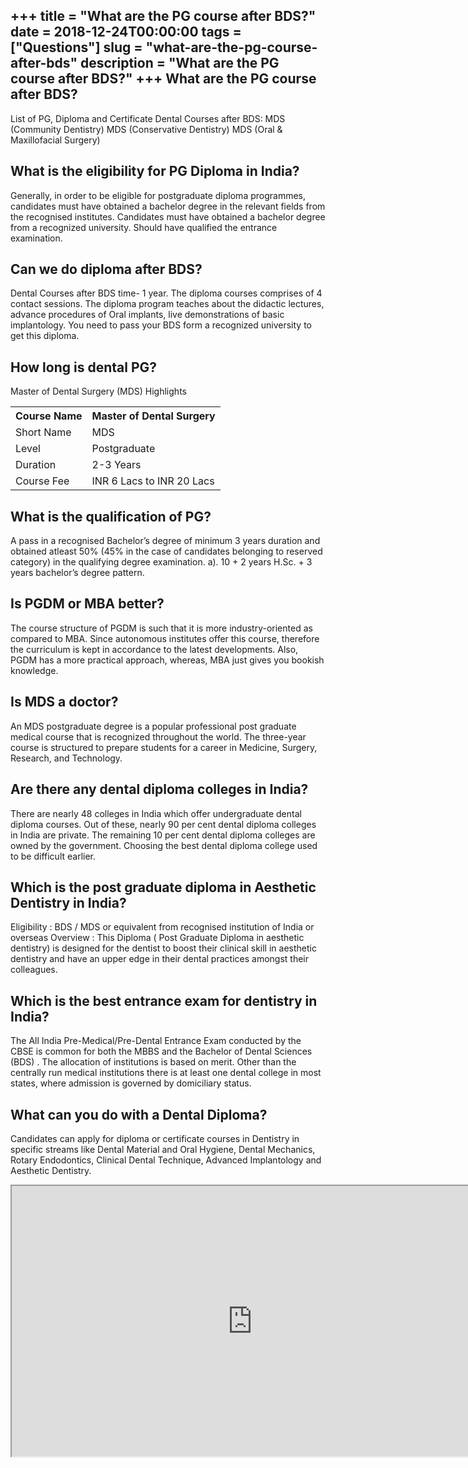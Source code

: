 +++
title = "What are the PG course after BDS?"
date = 2018-12-24T00:00:00
tags = ["Questions"]
slug = "what-are-the-pg-course-after-bds"
description = "What are the PG course after BDS?"
+++
What are the PG course after BDS?
---------------------------------

List of PG, Diploma and Certificate Dental Courses after BDS: MDS (Community Dentistry) MDS (Conservative Dentistry) MDS (Oral &amp; Maxillofacial Surgery)

What is the eligibility for PG Diploma in India?
------------------------------------------------

Generally, in order to be eligible for postgraduate diploma programmes, candidates must have obtained a bachelor degree in the relevant fields from the recognised institutes. Candidates must have obtained a bachelor degree from a recognized university. Should have qualified the entrance examination.

Can we do diploma after BDS?
----------------------------

Dental Courses after BDS time- 1 year. The diploma courses comprises of 4 contact sessions. The diploma program teaches about the didactic lectures, advance procedures of Oral implants, live demonstrations of basic implantology. You need to pass your BDS form a recognized university to get this diploma.

How long is dental PG?
----------------------

Master of Dental Surgery (MDS) Highlights

<table><tr><th>Course Name</th><th>Master of Dental Surgery</th></tr><tr><td>Short Name</td><td>MDS</td></tr><tr><td>Level</td><td>Postgraduate</td></tr><tr><td>Duration</td><td>2-3 Years</td></tr><tr><td>Course Fee</td><td>INR 6 Lacs to INR 20 Lacs</td></tr></table>

What is the qualification of PG?
--------------------------------

A pass in a recognised Bachelor’s degree of minimum 3 years duration and obtained atleast 50% (45% in the case of candidates belonging to reserved category) in the qualifying degree examination. a). 10 + 2 years H.Sc. + 3 years bachelor’s degree pattern.

Is PGDM or MBA better?
----------------------

The course structure of PGDM is such that it is more industry-oriented as compared to MBA. Since autonomous institutes offer this course, therefore the curriculum is kept in accordance to the latest developments. Also, PGDM has a more practical approach, whereas, MBA just gives you bookish knowledge.

Is MDS a doctor?
----------------

An MDS postgraduate degree is a popular professional post graduate medical course that is recognized throughout the world. The three-year course is structured to prepare students for a career in Medicine, Surgery, Research, and Technology.

Are there any dental diploma colleges in India?
-----------------------------------------------

There are nearly 48 colleges in India which offer undergraduate dental diploma courses. Out of these, nearly 90 per cent dental diploma colleges in India are private. The remaining 10 per cent dental diploma colleges are owned by the government. Choosing the best dental diploma college used to be difficult earlier.

Which is the post graduate diploma in Aesthetic Dentistry in India?
-------------------------------------------------------------------

Eligibility : BDS / MDS or equivalent from recognised institution of India or overseas Overview : This Diploma ( Post Graduate Diploma in aesthetic dentistry) is designed for the dentist to boost their clinical skill in aesthetic dentistry and have an upper edge in their dental practices amongst their colleagues.

Which is the best entrance exam for dentistry in India?
-------------------------------------------------------

The All India Pre-Medical/Pre-Dental Entrance Exam conducted by the CBSE is common for both the MBBS and the Bachelor of Dental Sciences (BDS) . The allocation of institutions is based on merit. Other than the centrally run medical institutions there is at least one dental college in most states, where admission is governed by domiciliary status.

What can you do with a Dental Diploma?
--------------------------------------

Candidates can apply for diploma or certificate courses in Dentistry in specific streams like Dental Material and Oral Hygiene, Dental Mechanics, Rotary Endodontics, Clinical Dental Technique, Advanced Implantology and Aesthetic Dentistry.

<iframe allow="accelerometer; autoplay; clipboard-write; encrypted-media; gyroscope; picture-in-picture" allowfullscreen="" class="__youtube_prefs__  epyt-is-override  no-lazyload" data-no-lazy="1" data-origheight="433" data-origwidth="770" data-skipgform_ajax_framebjll="" height="433" id="_ytid_51072" loading="lazy" src="https://www.youtube.com/embed/6JPLGzGL6kw?enablejsapi=1&autoplay=0&cc_load_policy=0&cc_lang_pref=&iv_load_policy=1&loop=0&modestbranding=0&rel=1&fs=1&playsinline=0&autohide=2&theme=dark&color=red&controls=1&" title="YouTube player" width="770"></iframe>
